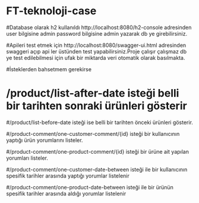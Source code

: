 # FT-teknoloji-case

#Database olarak h2 kullanıldı http://localhost:8080/h2-console adresinden user bilgisine admin password bilgisine admin yazarak db ye girebilirsiniz.

#Apileri test etmek için http://localhost:8080/swagger-ui.html adresinden swaggeri açıp api ler üstünden test yapabilirsiniz.Proje çalışır çalışmaz db ye test edilebilmesi için ufak bir miktarda veri otomatik olarak basılmakta.

#İsteklerden bahsetmem gerekirse 

# /product/list-after-date isteği belli bir tarihten sonraki ürünleri gösterir

#/product/list-before-date isteği ise belli bir tarihten önceki ürünleri gösterir.

#/product-comment/one-customer-comment/{id} isteği bir kullanıcının yaptığı ürün yorumlarını listeler.

#/product-comment/one-product-comment/{id} isteği bir ürüne ait yapılan yorumları listeler.

#/product-comment/one-customer-date-between isteği ile bir kullanıcının spesifik tarihler arasında yaptığı yorumlar listelenir

#/product-comment/one-product-date-between isteği ile bir ürünün  spesifik tarihler arasında aldığı yorumlar listelenir

